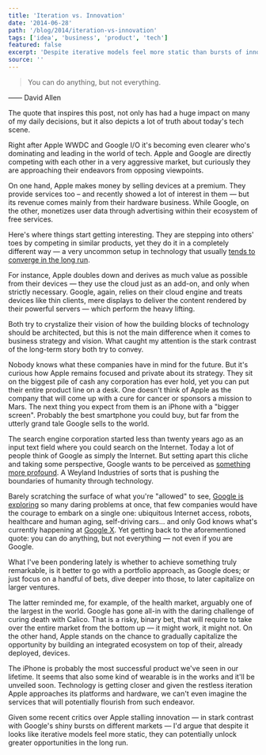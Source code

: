 ```yaml
---
title: 'Iteration vs. Innovation'
date: '2014-06-28'
path: '/blog/2014/iteration-vs-innovation'
tags: ['idea', 'business', 'product', 'tech']
featured: false
excerpt: 'Despite iterative models feel more static than bursts of innovation, they can potentially unlock greater opportunities in the long run. Hence, to achieve something truly remarkable, is it better to go with a portfolio approach or just focus on a handful of bets?'
source: ''
---
```


> You can do anything, but not everything.

—— David Allen

The quote that inspires this post, not only has had a huge impact on many of my daily decisions, but it also depicts a lot of truth about today's tech scene.

Right after Apple WWDC and Google I/O it's becoming even clearer who's dominating and leading in the world of tech. Apple and Google are directly competing with each other in a very aggressive market, but curiously they are approaching their endeavors from opposing viewpoints.

On one hand, Apple makes money by selling devices at a premium. They provide services too – and recently showed a lot of interest in them — but its revenue comes mainly from their hardware business. While Google, on the other, monetizes user data through advertising within their ecosystem of free services.

Here's where things start getting interesting. They are stepping into others' toes by competing in similar products, yet they do it in a completely different way — a very uncommon setup in technology that usually [tends to converge in the long run](https://en.wikipedia.org/wiki/Technological_convergence).

For instance, Apple doubles down and derives as much value as possible from their devices — they use the cloud just as an add-on, and only when strictly necessary. Google, again, relies on their cloud engine and treats devices like thin clients, mere displays to deliver the content rendered by their powerful servers — which perform the heavy lifting.

Both try to crystalize their vision of how the building blocks of technology should be architected, but this is not the main difference when it comes to business strategy and vision. What caught my attention is the stark contrast of the long-term story both try to convey.

Nobody knows what these companies have in mind for the future. But it's curious how Apple remains focused and private about its strategy. They sit on the biggest pile of cash any corporation has ever hold, yet you can put their entire product line on a desk. One doesn't think of Apple as the company that will come up with a cure for cancer or sponsors a mission to Mars. The next thing you expect from them is an iPhone with a "bigger screen". Probably the best smartphone you could buy, but far from the utterly grand tale Google sells to the world.

The search engine corporation started less than twenty years ago as an input text field where you could search on the Internet. Today a lot of people think of Google as simply the Internet. But setting apart this cliche and taking some perspective, Google wants to be perceived as [something more profound](https://www.linkedin.com/pulse/20131031003105-24171--googlewinseverything-part-1). A Weyland Industries of sorts that is pushing the boundaries of humanity through technology.

Barely scratching the surface of what you're "allowed" to see, [Google is exploring](http://arstechnica.com/gadgets/2014/02/the-2014-google-tracker-everything-we-know-google-is-working-on-this-year/) so many daring problems at once, that few companies would have the courage to embark on a single one: ubiquitous Internet access, robots, healthcare and human aging, self-driving cars… and only God knows what's currently happening at [Google X](http://en.wikipedia.org/wiki/Google_X). Yet getting back to the aforementioned quote: you can do anything, but not everything — not even if you are Google.

What I've been pondering lately is whether to achieve something truly remarkable, is it better to go with a portfolio approach, as Google does; or just focus on a handful of bets, dive deeper into those, to later capitalize on larger ventures.

The latter reminded me, for example, of the health market, arguably one of the largest in the world. Google has gone all-in with the daring challenge of curing death with Calico. That is a risky, binary bet, that will require to take over the entire market from the bottom up — it might work, it might not. On the other hand, Apple stands on the chance to gradually capitalize the opportunity by building an integrated ecosystem on top of their, already deployed, devices.

The iPhone is probably the most successful product we've seen in our lifetime. It seems that also some kind of wearable is in the works and it'll be unveiled soon. Technology is getting closer and given the restless iteration Apple approaches its platforms and hardware, we can't even imagine the services that will potentially flourish from such endeavor.

Given some recent critics over Apple stalling innovation — in stark contrast with Google's shiny bursts on different markets — I'd argue that despite it looks like iterative models feel more static, they can potentially unlock greater opportunities in the long run.
